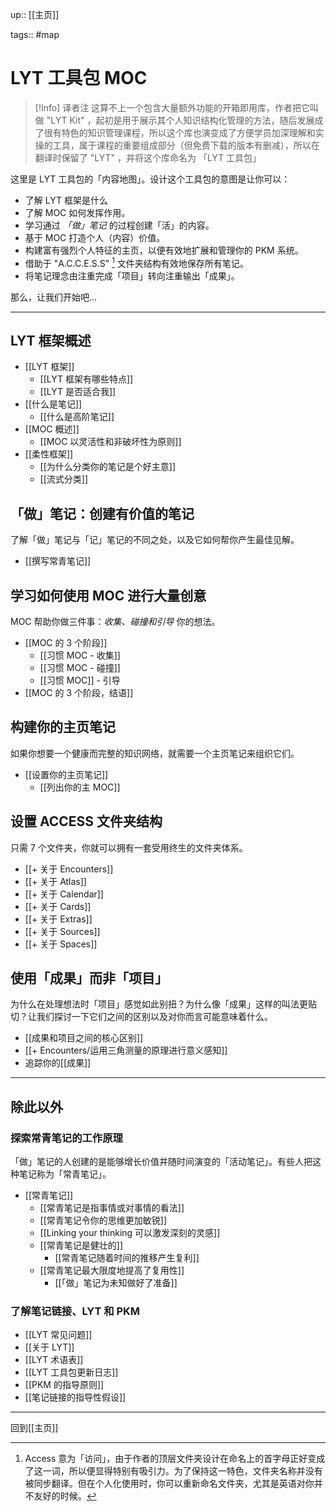 up:: [[主页]]

tags:: #map 

# LYT 工具包 MOC

>[!Info] 译者注
>这算不上一个包含大量额外功能的开箱即用库，作者把它叫做 "LYT Kit" ，起初是用于展示其个人知识结构化管理的方法，随后发展成了很有特色的知识管理课程，所以这个库也演变成了方便学员加深理解和实操的工具，属于课程的重要组成部分（但免费下载的版本有删减），所以在翻译时保留了 "LYT" ，并将这个库命名为 「LYT 工具包」

这里是 LYT 工具包的「内容地图」。设计这个工具包的意图是让你可以：

- 了解 LYT 框架是什么
- 了解 MOC 如何发挥作用。
- 学习通过 *「做」笔记* 的过程创建「活」的内容。
- 基于 MOC 打造个人（内容）价值。
- 构建富有强烈个人特征的主页，以便有效地扩展和管理你的 PKM 系统。
- 借助于 "A.C.C.E.S.S" [^1] 文件夹结构有效地保存所有笔记。
- 将笔记理念由注重完成「项目」转向注重输出「成果」。

那么，让我们开始吧...

---

## LYT 框架概述

- [[LYT 框架]]
	- [[LYT 框架有哪些特点]]
	- [[LYT 是否适合我]]
- [[什么是笔记]]
	- [[什么是高阶笔记]]
- [[MOC 概述]]
	- [[MOC 以灵活性和非破坏性为原则]]
- [[柔性框架]]
	- [[为什么分类你的笔记是个好主意]]
	- [[流式分类]]


## 「做」笔记：创建有价值的笔记

了解「做」笔记与「记」笔记的不同之处，以及它如何帮你产生最佳见解。

- [[撰写常青笔记]]


## 学习如何使用 MOC 进行大量创意

MOC 帮助你做三件事：_收集、碰撞和引导_ 你的想法。

- [[MOC 的 3 个阶段]]
	- [[习惯 MOC - 收集]]
	- [[习惯 MOC - 碰撞]]
	- [[习惯 MOC]] - 引导
- [[MOC 的 3 个阶段，结语]]



## 构建你的主页笔记

如果你想要一个健康而完整的知识网络，就需要一个主页笔记来组织它们。

- [[设置你的主页笔记]]
	- [[列出你的主 MOC]]



## 设置 ACCESS 文件夹结构

只需 7 个文件夹，你就可以拥有一套受用终生的文件夹体系。

- [[+ 关于 Encounters]]
- [[+ 关于 Atlas]]
- [[+ 关于 Calendar]]
- [[+ 关于 Cards]]
- [[+ 关于 Extras]]
- [[+ 关于 Sources]]
- [[+ 关于 Spaces]]



## 使用「成果」而非「项目」

为什么在处理想法时「项目」感觉如此别扭？为什么像「成果」这样的叫法更贴切？让我们探讨一下它们之间的区别以及对你而言可能意味着什么。

- [[成果和项目之间的核心区别]]
- [[+ Encounters/运用三角测量的原理进行意义感知]]
- 追踪你的[[成果]]

---

## 除此以外

### 探索常青笔记的工作原理

「做」笔记的人创建的是能够增长价值并随时间演变的「活动笔记」。有些人把这种笔记称为「常青笔记」。

- [[常青笔记]]
	- [[常青笔记是指事情或对事情的看法]]
	- [[常青笔记令你的思维更加敏锐]]
	- [[Linking your thinking 可以激发深刻的灵感]]
	- [[常青笔记是健壮的]]
		- [[常青笔记随着时间的推移产生复利]]
	- [[常青笔记最大限度地提高了复用性]]
		- [[「做」笔记为未知做好了准备]]

### 了解笔记链接、LYT 和 PKM

- [[LYT 常见问题]]  
- [[关于 LYT]]
- [[LYT 术语表]]
- [[LYT 工具包更新日志]]
- [[PKM 的指导原则]]
- [[笔记链接的指导性假设]]

---

回到[[主页]]

[^1]: Access 意为「访问」，由于作者的顶层文件夹设计在命名上的首字母正好变成了这一词，所以便显得特别有吸引力。为了保持这一特色，文件夹名称并没有被同步翻译。但在个人化使用时，你可以重新命名文件夹，尤其是英语对你并不友好的时候。
